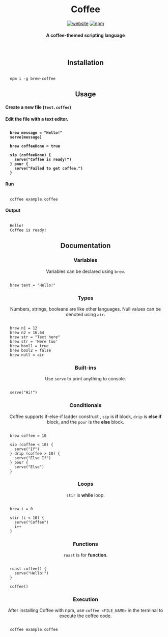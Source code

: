 <h1 align="center">Coffee</h1>
<p align="center">
<a href="https://coffee.eshayat.com"><img alt="website" src="https://img.shields.io/badge/website-blue"/></a>
<a href="https://www.npmjs.com/package/@eshayat./coffee"><img alt="npm" src="https://img.shields.io/badge/npm-coffee-orange"/></a>
</p>
<h4 align="center">A coffee-themed scripting language</h4>

<br />

<h2 align="center">Installation</h2>

```

  npm i -g brew-coffee

```

<h2 align="center">Usage</h2>

<h4 align="left">Create a new file (<code>test.coffee</code>)</h4>

<h4 align="left">Edit the file with a text editor.

```

  brew message = "Hello!"
  serve(message)

  brew coffeeDone = true

  sip (coffeeDone) {
    serve("Coffee is ready!")
  } pour {
    serve("Failed to get coffee.")
  }

```

<h4 align="left">Run</h4>

```

  coffee example.coffee

```

<h4 align="left">Output</h4>

```

  Hello!
  Coffee is ready!

```

<h2 align="center">Documentation</h2>

<h3 align="center">Variables</h3>
<p align="center">Variables can be declared using <code>brew</code>.</p>

```

  brew text = "Hello!"

```

<h3 align="center">Types</h3>
<p align="center">Numbers, strings, booleans are like other languages. Null values can be denoted using <code>air</code>.</p>

```

  brew n1 = 12
  brew n2 = 16.64
  brew str = "Text here"
  brew str = 'Here too'
  brew bool1 = true
  brew bool2 = false
  brew null = air

```

<h3 align="center">Built-ins</h3>
<p align="center">Use <code>serve</code> to print anything to console.</p>

```

  serve("Hi!")

```

<h3 align="center">Conditionals</h3>
<p align="center">Coffee supports if-else-if ladder construct , <code>sip</code> is <b>if</b> block, <code>drip</code> is <b>else if</b> block, and the <code>pour</code> is the <b>else</b> block. </p>

```

  brew coffee = 10

  sip (coffee < 10) {
    serve("If")
  } drip (coffee > 10) {
    serve("Else If")
  } pour {
    serve("Else")
  }

```

<h3 align="center">Loops</h3>
<p align="center"><code>stir</code> is <b>while</b> loop.</p>

```

  brew i = 0

  stir (i < 10) {
    serve("Coffee")
    i++
  }

```

<h3 align="center">Functions</h3>
<p align="center"><code>roast</code> is for <b>function</b>.</p>

```

  roast coffee() {
    serve("Hello!")
  }

  coffee()

```

<h3 align="center">Execution</h3>
<p align="center">After installing Coffee with npm, use <code>coffee &lt;FILE_NAME&gt;</code> in the terminal to execute the coffee code.</p>

```

  coffee example.coffee

```
